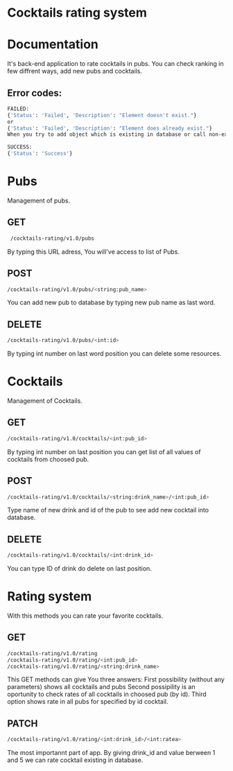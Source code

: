 # Cocktails rating system
# Documentation
It's back-end application to rate cocktails in pubs. You can check ranking in few diffrent ways, add new pubs and cocktails.

## Error codes:

```bash
FAILED:
{'Status': 'Failed', 'Description': "Element doesn't exist."}
or
{'Status': 'Failed', 'Description': "Element does already exist."}
When you try to add object which is existing in database or call non-existent.

SUCCESS:
{'Status': 'Success'}
```

# Pubs
Management of pubs.

## GET
```bash
 /cocktails-rating/v1.0/pubs
```
By typing this URL adress, You will've access to list of Pubs.

## POST
```bash
/cocktails-rating/v1.0/pubs/<string:pub_name>
```
You can add new pub to database by typing new pub name as last word.

## DELETE
```bash
/cocktails-rating/v1.0/pubs/<int:id>
```
By typing int number on last word position you can delete some resources.


# Cocktails
Management of Cocktails.

## GET
```bash
/cocktails-rating/v1.0/cocktails/<int:pub_id>
```
By typing int number on last position you can get list of all values of cocktails from choosed pub.

## POST
```bash
/cocktails-rating/v1.0/cocktails/<string:drink_name>/<int:pub_id>
```
Type name of new drink and id of the pub to see add new cocktail into database.

## DELETE
```bash
/cocktails-rating/v1.0/cocktails/<int:drink_id>
```
You can type ID of drink do delete on last position.

# Rating system
With this methods you can rate your favorite cocktails.

## GET
```bash
/cocktails-rating/v1.0/rating
/cocktails-rating/v1.0/rating/<int:pub_id>
/cocktails-rating/v1.0/rating/<string:drink_name>
```
This GET methods can give You three answers:
First possibility (without any parameters) shows all cocktails and pubs 
Second possipility is an oportunity to check rates of all cocktails in choosed pub (by id).
Third option shows rate in all pubs for specified by id cocktail.


## PATCH
```bash
/cocktails-rating/v1.0/rating/<int:drink_id>/<int:ratea>
```
The most importannt part of app. By giving drink_id and value berween 1 and 5 we can rate cocktail existing in database.
